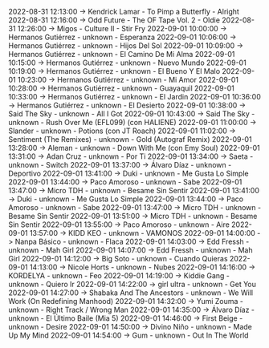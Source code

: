 2022-08-31 12:13:00 -> Kendrick Lamar - To Pimp a Butterfly - Alright
2022-08-31 12:16:00 -> Odd Future - The OF Tape Vol. 2 - Oldie
2022-08-31 12:26:00 -> Migos - Culture II - Stir Fry
2022-09-01 10:00:00 -> Hermanos Gutiérrez - unknown - Esperanza
2022-09-01 10:06:00 -> Hermanos Gutiérrez - unknown - Hijos Del Sol
2022-09-01 10:09:00 -> Hermanos Gutiérrez - unknown - El Camino De Mi Alma
2022-09-01 10:15:00 -> Hermanos Gutiérrez - unknown - Nuevo Mundo
2022-09-01 10:19:00 -> Hermanos Gutiérrez - unknown - El Bueno Y El Malo
2022-09-01 10:23:00 -> Hermanos Gutiérrez - unknown - Mi Amor
2022-09-01 10:28:00 -> Hermanos Gutiérrez - unknown - Guayaquil
2022-09-01 10:33:00 -> Hermanos Gutiérrez - unknown - El Jardin
2022-09-01 10:36:00 -> Hermanos Gutiérrez - unknown - El Desierto
2022-09-01 10:38:00 -> Said The Sky - unknown - All I Got
2022-09-01 10:43:00 -> Said The Sky - unknown - Rush Over Me (EFL099) (con HALIENE)
2022-09-01 11:00:00 -> Slander - unknown - Potions (con JT Roach)
2022-09-01 11:02:00 -> Sentiment (The Remixes) - unknown - Gold (Autograf Remix)
2022-09-01 13:28:00 -> Aleman - unknown - Down With Me (con Emy Soul)
2022-09-01 13:31:00 -> Adan Cruz - unknown - Por Ti
2022-09-01 13:34:00 -> Saeta - unknown - Switch
2022-09-01 13:37:00 -> Álvaro Díaz - unknown - Deportivo
2022-09-01 13:41:00 -> Duki - unknown - Me Gusta Lo Simple
2022-09-01 13:44:00 -> Paco Amoroso - unknown - Sabe
2022-09-01 13:47:00 -> Micro TDH - unknown - Besame Sin Sentir
2022-09-01 13:41:00 -> Duki - unknown - Me Gusta Lo Simple
2022-09-01 13:44:00 -> Paco Amoroso - unknown - Sabe
2022-09-01 13:47:00 -> Micro TDH - unknown - Besame Sin Sentir
2022-09-01 13:51:00 -> Micro TDH - unknown - Besame Sin Sentir
2022-09-01 13:55:00 -> Paco Amoroso - unknown - Aire
2022-09-01 13:57:00 -> KIDD KEO - unknown - VAMONOS
2022-09-01 14:00:00 -> Nanpa Básico - unknown - Flaca
2022-09-01 14:03:00 -> Edd Fressh - unknown - Mah Girl
2022-09-01 14:07:00 -> Edd Fressh - unknown - Mah Girl
2022-09-01 14:12:00 -> Big Soto - unknown - Cuando Quieras
2022-09-01 14:13:00 -> Nicole Horts - unknown - Nubes
2022-09-01 14:16:00 -> KORDELYA - unknown - Feo
2022-09-01 14:19:00 -> Kiddie Gang - unknown - Quiero Ir
2022-09-01 14:22:00 -> girl ultra - unknown - Get You
2022-09-01 14:27:00 -> Shabaka And The Ancestors - unknown - We Will Work (On Redefining Manhood)
2022-09-01 14:32:00 -> Yumi Zouma - unknown - Right Track / Wrong Man
2022-09-01 14:35:00 -> Álvaro Díaz - unknown - El Último Baile (Mia 5)
2022-09-01 14:46:00 -> First Beige - unknown - Desire
2022-09-01 14:50:00 -> Divino Niño - unknown - Made Up My Mind
2022-09-01 14:54:00 -> Gum - unknown - Out In The World
